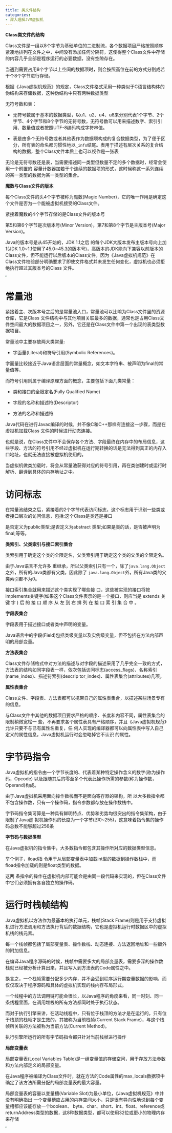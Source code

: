 ```yaml
---
title: 类文件结构
categories: 
- 深入理解JVM虚拟机
---
```


**Class类文件的结构**

Class文件是一组以8个字节为基础单位的二进制流，各个数据项目严格按照顺序紧凑地排列在文件之中，中间没有添加任何分隔符，这使得整个Class文件中存储的内容几乎全部是程序运行的必要数据，没有空隙存在。

当遇到需要占用8个字节以上空间的数据项时，则会按照高位在前的方式分割成若干个8个字节进行存储。

根据《Java虚拟机规范》的规定，Class文件格式采用一种类似于C语言结构体的伪结构来存储数据，这种伪结构中只有两种数据类型

无符号数和表：

* 无符号数属于基本的数据类型，以u1、u2、u4、u8来分别代表1个字节、2个字节、4个字节和8个字节的无符号数，无符号数可以用来描述数字、索引引用、数量值或者按照UTF-8编码构成字符串值。

* 表是由多个无符号数或者其他表作为数据项构成的复合数据类型，为了便于区分，所有表的命名都习惯性地以`_info`结尾。表用于描述有层次关系的复合结构的数据，整个Class文件本质上也可以视作是一张表

无论是无符号数还是表，当需要描述同一类型但数量不定的多个数据时，经常会使用一个前置的 容量计数器加若干个连续的数据项的形式，这时候称这一系列连续的某一类型的数据为某一类型的集合。

**魔数与Class文件的版本**

每个Class文件的头4个字节被称为魔数(Magic Number)，它的唯一作用是确定这个文件是否为一个能被虚拟机接受的Class文件。

紧接着魔数的4个字节存储的是Class文件的版本号

第5和第6个字节是次版本号(Minor Version)，第7和第8个字节是主版本号(Major Version)。

Java的版本号是从45开始的，JDK 1.1之后 的每个JDK大版本发布主版本号向上加1(JDK 1.0~1.1使用了45.0~45.3的版本号)，高版本的JDK能向下兼容以前版本的Class文件，但不能运行以后版本的Class文件，因为《Java虚拟机规范》在Class文件校验部分明确要求了即使文件格式并未发生任何变化，虚拟机也必须拒绝执行超过其版本号的Class 文件。

<img src="https://img-blog.csdnimg.cn/87774694985d48b3af9db493965107ea.png" style="zoom:25%;" />

# 常量池

紧接着主、次版本号之后的是常量池入口，常量池可以比喻为Class文件里的资源仓库，它是Class 文件结构中与其他项目关联最多的数据，通常也是占用Class文件空间最大的数据项目之一，另外，它还是在Class文件中第一个出现的表类型数据项目。

常量池中主要存放两大类常量:

* 字面量(Literal)和符号引用(Symbolic References)。

字面量比较接近于Java语言层面的常量概念，如文本字符串、被声明为final的常量值等。

而符号引用则属于编译原理方面的概念，主要包括下面几类常量：

* 类和接口的全限定名(Fully Qualified Name)

* 字段的名称和描述符(Descriptor)

* 方法的名称和描述符

Java代码在进行Javac编译的时候，并不像C和C++那样有连接这一步骤，而是在虚拟机加载Class 文件的时候进行动态连接。

也就是说，在Class文件中不会保存各个方法、字段最终在内存中的布局信息，这些字段、方法的符号引用不经过虚拟机在运行期转换的话是无法得到真正的内存入口地址，也就无法直接被虚拟机使用的。

当虚拟机做类加载时，将会从常量池获得对应的符号引用，再在类创建时或运行时解析、翻译到具体的内存地址之中。

# 访问标志

在常量池结束之后，紧接着的2个字节代表访问标志，这个标志用于识别一些类或者接口层次的访问信息，包括:这个Class是类还是接口

是否定义为public类型;是否定义为abstract 类型;如果是类的话，是否被声明为final;等等。

**类索引、父类索引与接口索引集合**

类索引用于确定这个类的全限定名，父类索引用于确定这个类的父类的全限定名。

由于Java语言不允许多 重继承，所以父类索引只有一个，除了`java.lang.Object`之外，所有的Java类都有父类，因此除了 `java.lang.Object`外，所有Java类的父类索引都不为0。

接口索引集合就用来描述这个类实现了哪些接 口，这些被实现的接口将按implements关键字(如果这个Class文件表示的是一个接口，则应当是 extends 关 键 字 ) 后 的 接 口 顺 序 从 左 到 右 排 列 在 接 口 索 引 集 合 中 。

**字段表集合**

字段表用于描述接口或者类中声明的变量。

Java语言中的字段(Field)包括类级变量以及实例级变量，但不包括在方法内部声明的局部变量。

**方法表集合**

Class文件存储格式中对方法的描述与对字段的描述采用了几乎完全一致的方式，方法表的结构如同字段表一样，依次包括访问标志(access_flags)、名称索引(name_index)、描述符索引(descrip tor_index)、属性表集合(attributes)几项。

**属性表集合** 

Class文件、字段表、方法表都可以携带自己的属性表集合，以描述某些场景专有的信息。

与Class文件中其他的数据项目要求严格的顺序、长度和内容不同，属性表集合的限制稍微宽松一 些，不再要求各个属性表具有严格顺序，并且《Java虚拟机规范》允许只要不与已有属性名重复，任 何人实现的编译器都可以向属性表中写入自己定义的属性信息，Java虚拟机运行时会忽略掉它不认识 的属性。

# 字节码指令

Java虚拟机的指令由一个字节长度的、代表着某种特定操作含义的数字(称为操作码，Opcode) 以及跟随其后的零至多个代表此操作所需的参数(称为操作数，Operand)构成。

由于Java虚拟机采用面向操作数栈而不是面向寄存器的架构，所 以大多数指令都不包含操作数，只有一个操作码，指令参数都存放在操作数栈中。

字节码指令集可算是一种具有鲜明特点、优势和劣势均很突出的指令集架构，由于限制了Java虚 拟机操作码的长度为一个字节(即0~255)，这意味着指令集的操作码总数不能够超过256条

**字节码与数据类型**

在Java虚拟机的指令集中，大多数指令都包含其操作所对应的数据类型信息。

举个例子，iload指 令用于从局部变量表中加载int型的数据到操作数栈中，而fload指令加载的则是float类型的数据。

这两 条指令的操作在虚拟机内部可能会是由同一段代码来实现的，但在Class文件中它们必须拥有各自独立的操作码。

# 运行时栈帧结构

 Java虚拟机以方法作为最基本的执行单元，栈帧(Stack Frame)则是用于支持虚拟机进行方法调用和方法执行背后的数据结构，它也是虚拟机运行时数据区中的虚拟机栈的栈元素。

每一个栈帧都包括了局部变量表、操作数栈、动态连接、方法返回地址和一些额外的附加信息。 

在编译Java程序源码的时候，栈帧中需要多大的局部变量表，需要多深的操作数栈就已经被分析计算出来，并且写入到方法表的Code属性之中。

换言之，一个栈帧需要分配多少内存，并不会受到程序运行期变量数据的影响，而仅仅取决于程序源码和具体的虚拟机实现的栈内存布局形式。

一个线程中的方法调用链可能会很长，以Java程序的角度来看，同一时刻、同一条线程里面，在调用堆栈的所有方法都同时处于执行状态。

而对于执行引擎来讲，在活动线程中，只有位于栈顶的方法才是在运行的，只有位于栈顶的栈帧才是生效的，其被称为当前栈帧(Current Stack Frame)，与这个栈帧所关联的方法被称为当前方法(Current Method)。

执行引擎所运行的所有字节码指令都只针对当前栈帧进行操作

**局部变量表**

局部变量表(Local Variables Table)是一组变量值的存储空间，用于存放方法参数和方法内部定义的局部变量。

在Java程序被编译为Class文件时，就在方法的Code属性的max_locals数据项中确定了该方法所需分配的局部变量表的最大容量。

局部变量表的容量以变量槽(Variable Slot)为最小单位，《Java虚拟机规范》中并没有明确指出 一个变量槽应占用的内存空间大小，只是很有导向性地说到每个变量槽都应该能存放一个boolean、 byte、char、short、int、float、reference或returnAddress类型的数据，这8种数据类型，都可以使用32位或更小的物理内存来存储

<img src="https://img-blog.csdnimg.cn/6110e923319b481c83d2a7e955c7396c.png" style="zoom:25%;" />
